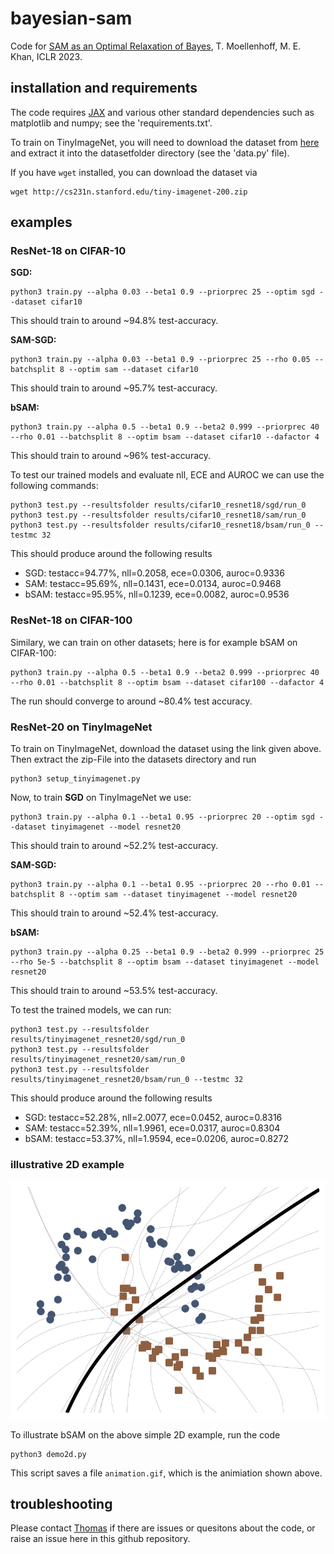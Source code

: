 # bayesian-sam
Code for [SAM as an Optimal Relaxation of Bayes](https://arxiv.org/abs/2210.01620),
T. Moellenhoff, M. E. Khan, ICLR 2023. 

## installation and requirements
The code requires [JAX](https://github.com/google/jax) and various other standard dependencies such as matplotlib and numpy; see the 'requirements.txt'. 

To train on TinyImageNet, you will need to download the dataset from [here](http://cs231n.stanford.edu/tiny-imagenet-200.zip) and extract it into the datasetfolder directory (see the 'data.py' file). 

If you have `wget` installed, you can download the dataset via
```
wget http://cs231n.stanford.edu/tiny-imagenet-200.zip
```

## examples

### ResNet-18 on CIFAR-10
**SGD:**
```
python3 train.py --alpha 0.03 --beta1 0.9 --priorprec 25 --optim sgd --dataset cifar10
```
This should train to around ~94.8% test-accuracy. 

**SAM-SGD:**
```
python3 train.py --alpha 0.03 --beta1 0.9 --priorprec 25 --rho 0.05 --batchsplit 8 --optim sam --dataset cifar10
```
This should train to around ~95.7% test-accuracy. 

**bSAM:**
```
python3 train.py --alpha 0.5 --beta1 0.9 --beta2 0.999 --priorprec 40 --rho 0.01 --batchsplit 8 --optim bsam --dataset cifar10 --dafactor 4
```
This should train to around ~96% test-accuracy. 

To test our trained models and evaluate nll, ECE and AUROC we can use the following commands: 
```
python3 test.py --resultsfolder results/cifar10_resnet18/sgd/run_0 
python3 test.py --resultsfolder results/cifar10_resnet18/sam/run_0 
python3 test.py --resultsfolder results/cifar10_resnet18/bsam/run_0 --testmc 32
```
This should produce around the following results  
* SGD: testacc=94.77%, nll=0.2058, ece=0.0306, auroc=0.9336
* SAM: testacc=95.69%, nll=0.1431, ece=0.0134, auroc=0.9468
* bSAM: testacc=95.95%, nll=0.1239, ece=0.0082, auroc=0.9536

### ResNet-18 on CIFAR-100
Similary, we can train on other datasets; here is for example bSAM on CIFAR-100:
```
python3 train.py --alpha 0.5 --beta1 0.9 --beta2 0.999 --priorprec 40 --rho 0.01 --batchsplit 8 --optim bsam --dataset cifar100 --dafactor 4
```
The run should converge to around ~80.4% test accuracy. 

### ResNet-20 on TinyImageNet
To train on TinyImageNet, download the dataset using the link given above. Then extract the zip-File into the datasets directory and run 
```
python3 setup_tinyimagenet.py
```

Now, to train **SGD** on TinyImageNet we use:
```
python3 train.py --alpha 0.1 --beta1 0.95 --priorprec 20 --optim sgd --dataset tinyimagenet --model resnet20
```
This should train to around ~52.2% test-accuracy. 

**SAM-SGD:**
```
python3 train.py --alpha 0.1 --beta1 0.95 --priorprec 20 --rho 0.01 --batchsplit 8 --optim sam --dataset tinyimagenet --model resnet20
```
This should train to around ~52.4% test-accuracy. 

**bSAM:**
```
python3 train.py --alpha 0.25 --beta1 0.9 --beta2 0.999 --priorprec 25 --rho 5e-5 --batchsplit 8 --optim bsam --dataset tinyimagenet --model resnet20 
```
This should train to around ~53.5% test-accuracy. 

To test the trained models, we can run:
```
python3 test.py --resultsfolder results/tinyimagenet_resnet20/sgd/run_0 
python3 test.py --resultsfolder results/tinyimagenet_resnet20/sam/run_0 
python3 test.py --resultsfolder results/tinyimagenet_resnet20/bsam/run_0 --testmc 32
```
This should produce around the following results  
* SGD: testacc=52.28%, nll=2.0077, ece=0.0452, auroc=0.8316
* SAM: testacc=52.39%, nll=1.9961, ece=0.0317, auroc=0.8304
* bSAM: testacc=53.37%, nll=1.9594, ece=0.0206, auroc=0.8272

### illustrative 2D example
![](./animation.gif)

To illustrate bSAM on the above simple 2D example, run the code
```
python3 demo2d.py 
```

This script saves a file  `animation.gif`, which is the animiation shown above. 

## troubleshooting

Please contact [Thomas](thomas.moellenhoff@riken.jp) if there are issues or quesitons about the code, or raise an issue here in this github repository.